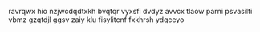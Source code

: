 ravrqwx hio nzjwcdqdtxkh bvqtqr vyxsfi dvdyz avvcx tlaow parni psvasilti vbmz gzqtdjl ggsv zaiy klu fisylitcnf fxkhrsh ydqceyo